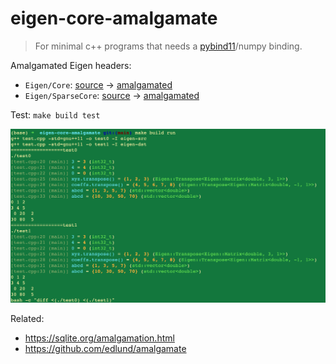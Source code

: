 # eigen-core-amalgamate

>   For minimal c++ programs that needs a
>   [pybind11](https://github.com/pybind/pybind11/blob/master/include/pybind11/eigen/matrix.h)/numpy
>   binding.

Amalgamated Eigen headers:

-   `Eigen/Core`: [source](eigen-src/Eigen/Core) -> [amalgamated](eigen-dst/Eigen/Core)
-   `Eigen/SparseCore`: [source](eigen-src/Eigen/Sparse) -> [amalgamated](eigen-dst/Eigen/SparseCore)

Test: `make build test`

![](test.png)

Related:

-   https://sqlite.org/amalgamation.html
-   https://github.com/edlund/amalgamate
